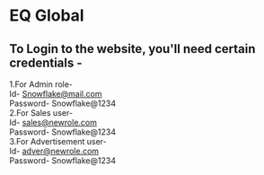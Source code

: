 # EQ Global 
## To Login to the website, you'll need certain credentials - 
1.For Admin role-
<br>
Id- Snowflake@mail.com
<br>
Password- Snowflake@1234
<br>
2.For Sales user-
<br>
Id- sales@newrole.com
<br>
Password- Snowflake@1234
<br>
3.For Advertisement user- 
<br>
Id- adver@newrole.com
<br>
Password- Snowflake@1234
